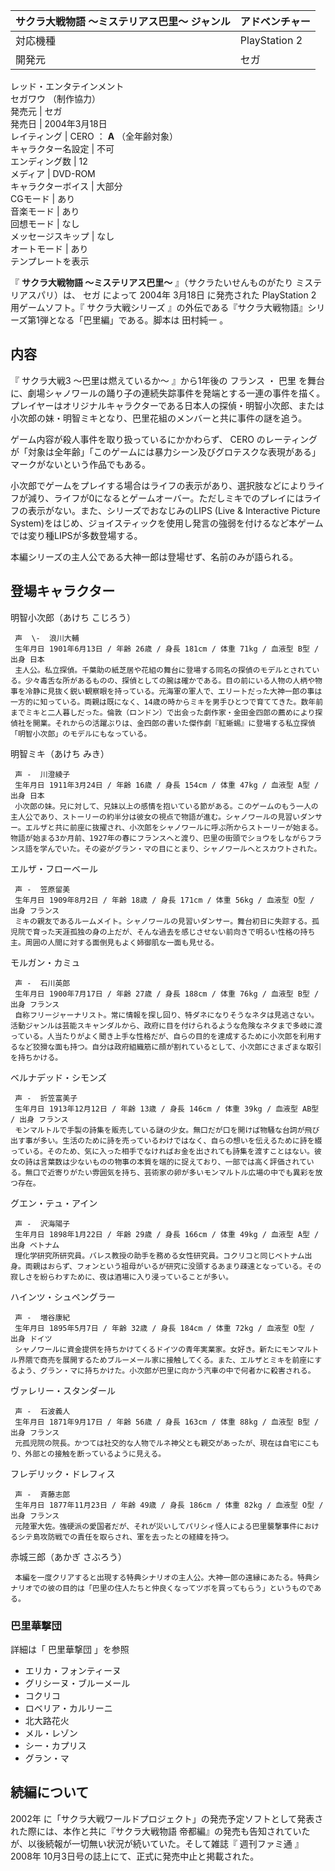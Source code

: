 サクラ大戦物語 〜ミステリアス巴里〜  ジャンル  |  アドベンチャー   
---|---  
対応機種  |  PlayStation 2   
開発元  |  セガ    
レッド・エンタテインメント  
セガワウ  （制作協力）  
発売元  |  セガ   
発売日  |  2004年3月18日   
レイティング  |  CERO  ：  **A** （全年齢対象）   
キャラクター名設定  |  不可   
エンディング数  |  12   
メディア  |  DVD-ROM   
キャラクターボイス  |  大部分   
CGモード  |  あり   
音楽モード  |  あり   
回想モード  |  なし   
メッセージスキップ  |  なし   
オートモード  |  あり   
テンプレートを表示  
  
『 **サクラ大戦物語 〜ミステリアス巴里〜** 』（サクラたいせんものがたり ミステリアスパリ）は、  セガ  によって  2004年  3月18日
に発売された  PlayStation 2  用ゲームソフト。『  サクラ大戦シリーズ
』の外伝である『サクラ大戦物語』シリーズ第1弾となる「巴里編」である。脚本は  田村純一  。

##  内容  

『  サクラ大戦3 〜巴里は燃えているか〜  』から1年後の  フランス  ・  巴里
を舞台に、劇場シャノワールの踊り子の連続失踪事件を発端とする一連の事件を描く。プレイヤーはオリジナルキャラクターである日本人の探偵・明智小次郎、または小次郎の妹・明智ミキとなり、巴里花組のメンバーと共に事件の謎を追う。

ゲーム内容が殺人事件を取り扱っているにかかわらず、  CERO
のレーティングが「対象は全年齢」「このゲームには暴力シーン及びグロテスクな表現がある」マークがないという作品でもある。

小次郎でゲームをプレイする場合はライフの表示があり、選択肢などによりライフが減り、ライフが0になるとゲームオーバー。ただしミキでのプレイにはライフの表示がない。また、シリーズでおなじみのLIPS
(Live & Interactive Picture
System)をはじめ、ジョイスティックを使用し発言の強弱を付けるなど本ゲームでは変り種LIPSが多数登場する。

本編シリーズの主人公である大神一郎は登場せず、名前のみが語られる。

##  登場キャラクター  

明智小次郎（あけち こじろう）

     声  \-  浪川大輔 
     生年月日 1901年6月13日 / 年齢 26歳 / 身長 181cm / 体重 71kg / 血液型 B型 / 出身 日本 
     主人公。私立探偵。千葉助の紙芝居や花組の舞台に登場する同名の探偵のモデルとされている。少々毒舌な所があるものの、探偵としての腕は確かである。目の前にいる人物の人柄や物事を冷静に見抜く鋭い観察眼を持っている。元海軍の軍人で、エリートだった大神一郎の事は一方的に知っている。両親は既になく、14歳の時からミキを男手ひとつで育ててきた。数年前までミキと二人暮しだった。倫敦（ロンドン）で出会った劇作家・金田金四郎の薦めにより探偵社を開業。それからの活躍ぶりは、金四郎の書いた傑作劇『紅蜥蜴』に登場する私立探偵「明智小次郎」のモデルにもなっている。 
明智ミキ（あけち みき）

     声 -  川澄綾子 
     生年月日 1911年3月24日 / 年齢 16歳 / 身長 154cm / 体重 47kg / 血液型 A型 / 出身 日本 
     小次郎の妹。兄に対して、兄妹以上の感情を抱いている節がある。このゲームのもう一人の主人公であり、ストーリーの約半分は彼女の視点で物語が進む。シャノワールの見習いダンサー。エルザと共に前座に抜擢され、小次郎をシャノワールに呼ぶ所からストーリーが始まる。物語が始まる3か月前、1927年の春にフランスへと渡り、巴里の街頭でショウをしながらフランス語を学んでいた。その姿がグラン・マの目にとまり、シャノワールへとスカウトされた。 
エルザ・フローベール

     声 -  笠原留美 
     生年月日 1909年8月2日 / 年齢 18歳 / 身長 171cm / 体重 56kg / 血液型 O型 / 出身 フランス 
     ミキの親友であるルームメイト。シャノワールの見習いダンサー。舞台初日に失踪する。孤児院で育った天涯孤独の身の上だが、そんな過去を感じさせない前向きで明るい性格の持ち主。周囲の人間に対する面倒見もよく姉御肌な一面も見せる。 
モルガン・カミュ

     声 -  石川英郎 
     生年月日 1900年7月17日 / 年齢 27歳 / 身長 188cm / 体重 76kg / 血液型 B型 / 出身 フランス 
     自称フリージャーナリスト。常に情報を探し回り、特ダネになりそうなネタは見逃さない。活動ジャンルは芸能スキャンダルから、政府に目を付けられるような危険なネタまで多岐に渡っている。人当たりがよく聞き上手な性格だが、自らの目的を達成するために小次郎を利用するなど狡猾な面も持つ。自分は政府組織筋に顔が割れているとして、小次郎にさまざまな取引を持ちかける。 
ベルナデッド・シモンズ

     声 -  折笠富美子 
     生年月日 1913年12月12日 / 年齢 13歳 / 身長 146cm / 体重 39kg / 血液型 AB型 / 出身 フランス 
     モンマルトルで手製の詩集を販売している謎の少女。無口だが口を開けば物騒な台詞が飛び出す事が多い。生活のために詩を売っているわけではなく、自らの想いを伝えるために詩を綴っている。そのため、気に入った相手でなければお金を出されても詩集を渡すことはない。彼女の詩は言葉数は少ないものの物事の本質を端的に捉えており、一部では高く評価されている。無口で近寄りがたい雰囲気を持ち、芸術家の卵が多いモンマルトル広場の中でも異彩を放つ存在。 
グエン・テュ・アイン

     声 -  沢海陽子 
     生年月日 1898年1月22日 / 年齢 29歳 / 身長 166cm / 体重 49kg / 血液型 A型 / 出身 ベトナム 
     理化学研究所研究員。バレス教授の助手を務める女性研究員。コクリコと同じベトナム出身。両親はおらず、フォンという祖母がいるが研究に没頭するあまり疎遠となっている。その寂しさを紛らわすために、夜は酒場に入り浸っていることが多い。 
ハインツ・シュペングラー

     声 -  増谷康紀 
     生年月日 1895年5月7日 / 年齢 32歳 / 身長 184cm / 体重 72kg / 血液型 O型 / 出身 ドイツ 
     シャノワールに資金提供を持ちかけてくるドイツの青年実業家。女好き。新たにモンマルトル界隈で商売を展開するためブルーメール家に接触してくる。また、エルザとミキを前座にするよう、グラン・マに持ちかけた。小次郎が巴里に向かう汽車の中で何者かに殺害される。 
ヴァレリー・スタンダール

     声 -  石波義人 
     生年月日 1871年9月17日 / 年齢 56歳 / 身長 163cm / 体重 88kg / 血液型 B型 / 出身 フランス 
     元孤児院の院長。かつては社交的な人物でルネ神父とも親交があったが、現在は自宅にこもり、外部との接触を断っているように見える。 
フレデリック・ドレフィス

     声 -  斉藤志郎 
     生年月日 1877年11月23日 / 年齢 49歳 / 身長 186cm / 体重 82kg / 血液型 O型 / 出身 フランス 
     元陸軍大佐。強硬派の愛国者だが、それが災いしてパリシィ怪人による巴里襲撃事件におけるシテ島攻防戦での責任を取らされ、軍を去ったとの経緯を持つ。 
赤城三郎（あかぎ さぶろう）

     本編を一度クリアすると出現する特典シナリオの主人公。大神一郎の遠縁にあたる。特典シナリオでの彼の目的は「巴里の住人たちと仲良くなってツボを買ってもらう」というものである。 

###  巴里華撃団  

詳細は「  巴里華撃団  」を参照

  * エリカ・フォンティーヌ 
  * グリシーヌ・ブルーメール 
  * コクリコ 
  * ロベリア・カルリーニ 
  * 北大路花火 
  * メル・レゾン 
  * シー・カプリス 
  * グラン・マ 

##  続編について  

2002年  に「サクラ大戦ワールドプロジェクト」の発売予定ソフトとして発表された際には、本作と共に『サクラ大戦物語
帝都編』の発売も告知されていたが、以後続報が一切無い状況が続いていた。そして雑誌『  週刊ファミ通  』  2008年
10月3日号の誌上にて、正式に発売中止と掲載された。

